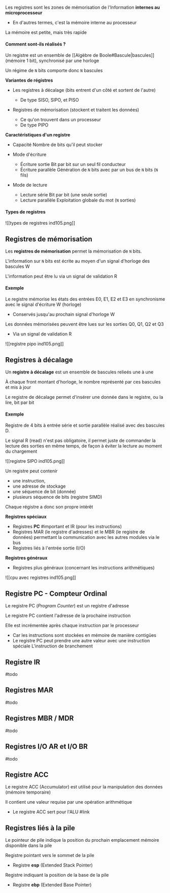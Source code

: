 
Les registres sont les zones de mémorisation de l'Information **internes au microprocesseur**
-  En d'autres termes, c'est la mémoire interne au processeur

La mémoire est petite, mais très rapide

#### Comment sont-ils réalisés ?

Un registre est un ensemble de [[Algèbre de Boole#Bascule|bascules]](mémoire 1 bit), synchronisé par une horloge

Un régime de `N` bits comporte donc `N` bascules


**Variantes de régistres**

-  Les registres à décalage (bits entrent d'un côté et sortent de l'autre)
	-  De type SISO, SIPO, et PISO

-  Registres de mémorisation (stockent et traitent les données)
	-  Ce qu'on trouvent dans un processeur
	-  De type PIPO

**Caractéristiques d'un registre**

-  Capacité
	Nombre de bits qu'il peut stocker

-  Mode d'écriture
	-  Écriture sortie
		Bit par bit sur un seul fil conducteur
	-  Écriture parallèle
		Génération de `N` bits avec par un bus de `N` bits (`N` fils)

- Mode de lecture
	-  Lecture série
		Bit par bit (une seule sortie)
	-  Lecture parallèle
		Exploitation globale du mot (`N` sorties)

#### Types de registres

![[types de registres ind105.png]]


## Registres de mémorisation

Les **registres de mémorisation** permet la mémorisation de `N` bits.

L'information sur `N` bits est écrite au moyen d'un signal d'horloge des bascules W

L'information peut être lu via un signal de validation R

#### Exemple

Le registre mémorise les états des entrées E0, E1, E2 et E3 en synchronisme avec le signal d'écriture W (horloge)
-  Conservés jusqu'au prochain signal d'horloge W

Les données mémorisées peuvent être lues sur les sorties Q0, Q1, Q2 et Q3
-  Via un signal de validation R

![[registre pipo ind105.png]]


## Registres à décalage

Un **registre à décalage** est un ensemble de bascules relieés une à une

À chaque front montant d'horloge, le nombre représenté par ces bascules et mis à jour

Le registre de décalage permet d'insérer une donnée dans le registre, ou la lire, bit par bit

#### Exemple

Registre de 4 bits à entrée série et sortie parallèle réalisé avec des bascules D.

Le signal R (read) n'est pas obligatoire, il permet juste de commander la lecture des sorties en même temps, de façon à éviter la lecture au moment du chargement

![[registre SIPO ind105.png]]


Un registre peut contenir

-  une instruction,
-  une adresse de stockage
-  une séquence de bit (donnée)
-  plusieurs séquence de bits (registre SIMD)

Chaque régistre a donc son propre intérêt

**Registres spéciaux**

-  Registres **PC** #important et IR (pour les instructions)
-  Registres MAR (le registre d'adresses) et le MBR (le registre de données) permettant la communication avec les autres modules via le bus
-  Registres liés à l'entrée sortie (I/O)

**Registres généraux**

-  Registres plus généraux (concernant les instructions arithmétiques)


![[cpu avec registres ind105.png]]

## Registre PC - Compteur Ordinal

Le registre PC (*Program Counter*) est un registre d'adresse

Le registre PC contient l'adresse de la prochaine instruction

Elle est incrémentée après chaque instruction par le processeur
-  Car les instructions sont stockées en mémoire de manière contigües
-  Le registre PC peut prendre une autre valeur avec une instruction spéciale
	L'instruction de branchement


## Registre IR

#todo

## Registres MAR

#todo 

## Registres MBR / MDR

#todo 

## Registres I/O AR et I/O BR

#todo 

## Registre ACC

Le registre ACC (Accumulator) est utilisé pour la manipulation des données (mémoire temporaire)

Il contient une valeur requise par une opération arithmétique
-  Le registre ACC sert pour l'ALU #link

## Registres liés à la pile

Le pointeur de pile indique la position du prochain emplacement mémoire disponible dans la pile

Registre pointant vers le sommet de la pile
-  Registre **esp** (Extended Stack Pointer)

Registre indiquant la position de la base de la pile
-  Registre **ebp** (Extended Base Pointer)